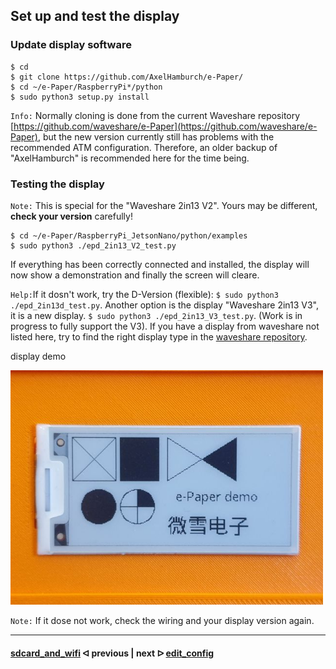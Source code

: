 ## Set up and test the display

### Update display software

```
$ cd
$ git clone https://github.com/AxelHamburch/e-Paper/
$ cd ~/e-Paper/RaspberryPi*/python
$ sudo python3 setup.py install
```
`Info:` Normally cloning is done from the current Waveshare repository [https://github.com/waveshare/e-Paper](https://github.com/waveshare/e-Paper), but the new version currently still has problems with the recommended ATM configuration. Therefore, an older backup of "AxelHamburch" is recommended here for the time being.

###  Testing the display

`Note:` This is special for the "Waveshare 2in13 V2". Yours may be different, **check your version** carefully!

```
$ cd ~/e-Paper/RaspberryPi_JetsonNano/python/examples
$ sudo python3 ./epd_2in13_V2_test.py
```

If everything has been correctly connected and installed, the display will now show a demonstration and finally the screen will cleare.

`Help:`If it dosn't work, try the D-Version (flexible): `$ sudo python3 ./epd_2in13d_test.py`. Another option is the display "Waveshare 2in13 V3",  it is a new display. `$ sudo python3 ./epd_2in13_V3_test.py`. (Work is in progress to fully support the V3).
If you have a display from waveshare not listed here, try to find the right display type in the [waveshare repository](https://github.com/waveshare/e-Paper/tree/master/RaspberryPi_JetsonNano/python/examples).

display demo

<img src="../pictures/display_demo.jpg" width="500">

`Note:` If it dose not work, check the wiring and your display version again.

---

#### [sdcard_and_wifi](/docs/guide/sdcard_and_wifi.md)  ᐊ  previous | next  ᐅ  [edit_config](/docs/guide/edit_config.md)
